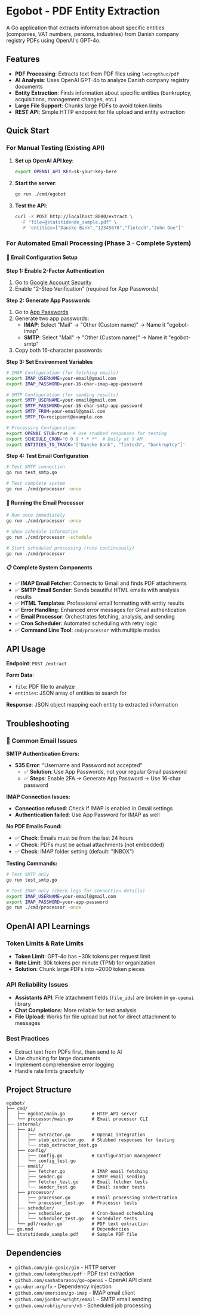 # Egobot - PDF Entity Extraction

A Go application that extracts information about specific entities (companies, VAT numbers, persons, industries) from Danish company registry PDFs using OpenAI's GPT-4o.

## Features

- **PDF Processing**: Extracts text from PDF files using `ledongthuc/pdf`
- **AI Analysis**: Uses OpenAI GPT-4o to analyze Danish company registry documents
- **Entity Extraction**: Finds information about specific entities (bankruptcy, acquisitions, management changes, etc.)
- **Large File Support**: Chunks large PDFs to avoid token limits
- **REST API**: Simple HTTP endpoint for file upload and entity extraction

## Quick Start

### For Manual Testing (Existing API)

1. **Set up OpenAI API key**:
   ```bash
   export OPENAI_API_KEY=sk-your-key-here
   ```

2. **Start the server**:
   ```bash
   go run ./cmd/egobot
   ```

3. **Test the API**:
   ```bash
   curl -X POST http://localhost:8080/extract \
     -F "file=@statstidende_sample.pdf" \
     -F 'entities=["Danske Bank","12345678","fintech","John Doe"]'
   ```

### For Automated Email Processing (Phase 3 - Complete System)

#### **📧 Email Configuration Setup**

**Step 1: Enable 2-Factor Authentication**
1. Go to [Google Account Security](https://myaccount.google.com/security)
2. Enable "2-Step Verification" (required for App Passwords)

**Step 2: Generate App Passwords**
1. Go to [App Passwords](https://myaccount.google.com/apppasswords)
2. Generate two app passwords:
   - **IMAP**: Select "Mail" → "Other (Custom name)" → Name it "egobot-imap"
   - **SMTP**: Select "Mail" → "Other (Custom name)" → Name it "egobot-smtp"
3. Copy both 16-character passwords

**Step 3: Set Environment Variables**
```bash
# IMAP Configuration (for fetching emails)
export IMAP_USERNAME=your-email@gmail.com
export IMAP_PASSWORD=your-16-char-imap-app-password

# SMTP Configuration (for sending results)
export SMTP_USERNAME=your-email@gmail.com
export SMTP_PASSWORD=your-16-char-smtp-app-password
export SMTP_FROM=your-email@gmail.com
export SMTP_TO=recipient@example.com

# Processing Configuration
export OPENAI_STUB=true  # Use stubbed responses for testing
export SCHEDULE_CRON="0 0 9 * * *"  # Daily at 9 AM
export ENTITIES_TO_TRACK='["Danske Bank", "fintech", "bankruptcy"]'
```

**Step 4: Test Email Configuration**
```bash
# Test SMTP connection
go run test_smtp.go

# Test complete system
go run ./cmd/processor -once
```

#### **🚀 Running the Email Processor**

```bash
# Run once immediately
go run ./cmd/processor -once

# Show schedule information
go run ./cmd/processor -schedule

# Start scheduled processing (runs continuously)
go run ./cmd/processor
```

#### **📋 Complete System Components**
- ✅ **IMAP Email Fetcher**: Connects to Gmail and finds PDF attachments
- ✅ **SMTP Email Sender**: Sends beautiful HTML emails with analysis results
- ✅ **HTML Templates**: Professional email formatting with entity results
- ✅ **Error Handling**: Enhanced error messages for Gmail authentication
- ✅ **Email Processor**: Orchestrates fetching, analysis, and sending
- ✅ **Cron Scheduler**: Automated scheduling with retry logic
- ✅ **Command Line Tool**: `cmd/processor` with multiple modes

## API Usage

**Endpoint**: `POST /extract`

**Form Data**:
- `file`: PDF file to analyze
- `entities`: JSON array of entities to search for

**Response**: JSON object mapping each entity to extracted information

## Troubleshooting

### **🔧 Common Email Issues**

**SMTP Authentication Errors:**
- **535 Error**: "Username and Password not accepted"
  - ✅ **Solution**: Use App Passwords, not your regular Gmail password
  - ✅ **Steps**: Enable 2FA → Generate App Password → Use 16-char password

**IMAP Connection Issues:**
- **Connection refused**: Check if IMAP is enabled in Gmail settings
- **Authentication failed**: Use App Password for IMAP as well

**No PDF Emails Found:**
- ✅ **Check**: Emails must be from the last 24 hours
- ✅ **Check**: PDFs must be actual attachments (not embedded)
- ✅ **Check**: IMAP folder setting (default: "INBOX")

**Testing Commands:**
```bash
# Test SMTP only
go run test_smtp.go

# Test IMAP only (check logs for connection details)
export IMAP_USERNAME=your-email@gmail.com
export IMAP_PASSWORD=your-app-password
go run ./cmd/processor -once
```

## OpenAI API Learnings

### Token Limits & Rate Limits
- **Token Limit**: GPT-4o has ~30k tokens per request limit
- **Rate Limit**: 30k tokens per minute (TPM) for organization
- **Solution**: Chunk large PDFs into ~2000 token pieces

### API Reliability Issues
- **Assistants API**: File attachment fields (`file_ids`) are broken in `go-openai` library
- **Chat Completions**: More reliable for text analysis
- **File Upload**: Works for file upload but not for direct attachment to messages

### Best Practices
- Extract text from PDFs first, then send to AI
- Use chunking for large documents
- Implement comprehensive error logging
- Handle rate limits gracefully

## Project Structure

```
egobot/
├── cmd/
│   ├── egobot/main.go          # HTTP API server
│   └── processor/main.go       # Email processor CLI
├── internal/
│   ├── ai/
│   │   ├── extractor.go        # OpenAI integration
│   │   ├── stub_extractor.go   # Stubbed responses for testing
│   │   └── stub_extractor_test.go
│   ├── config/
│   │   ├── config.go           # Configuration management
│   │   └── config_test.go
│   ├── email/
│   │   ├── fetcher.go          # IMAP email fetching
│   │   ├── sender.go           # SMTP email sending
│   │   ├── fetcher_test.go     # Email fetcher tests
│   │   └── sender_test.go      # Email sender tests
│   ├── processor/
│   │   ├── processor.go        # Email processing orchestration
│   │   └── processor_test.go   # Processor tests
│   ├── scheduler/
│   │   ├── scheduler.go        # Cron-based scheduling
│   │   └── scheduler_test.go   # Scheduler tests
│   └── pdf/reader.go           # PDF text extraction
├── go.mod                      # Dependencies
└── statstidende_sample.pdf     # Sample PDF file
```

## Dependencies

- `github.com/gin-gonic/gin` - HTTP server
- `github.com/ledongthuc/pdf` - PDF text extraction
- `github.com/sashabaranov/go-openai` - OpenAI API client
- `go.uber.org/fx` - Dependency injection
- `github.com/emersion/go-imap` - IMAP email client
- `github.com/jordan-wright/email` - SMTP email sending
- `github.com/robfig/cron/v3` - Scheduled job processing 